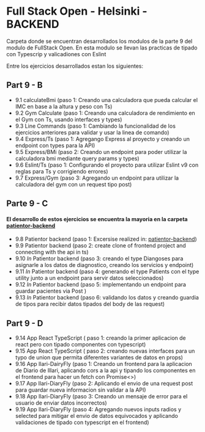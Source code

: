# Full Stack Open - Helsinki - BACKEND

Carpeta donde se encuentran desarrollados los modulos de la parte 9 del modulo de FullStack Open.
En esta modulo se llevan las practicas de tipado con Typescrip y valicadiones con Eslint

Entre los ejercicios desarrollados estan los siguientes:

## Part 9 - B
- 9.1 calculateBmi (paso 1: Creando una calculadora que pueda calcular el IMC en base a la altura y peso con Ts)
- 9.2 Gym Calculate (paso 1: Creando una calculadora de rendimiento en el Gym con Ts, usando interfaces y types)
- 9.3 Line Commands (paso 1: Cambiando la funcionalidad de los ejercicios anteriores para validar y usar la linea de comando)
- 9.4 Express/Ts  (paso 1: Agregango Express al proyecto y creando un endpoint con types para la API)
- 9.5 Express/BMi (paso 2: Creando un endpoint para poder utilizar la calculadora bmi mediante query params y types)
- 9.6 Eslint/Ts (paso 1: Configurando el proyecto para utilizar Eslint v9 con reglas para Ts y corrigiendo errores)
- 9.7 Express/Gym (paso 3: Agregando un endpoint para utilizar la calculadora del gym con un request tipo post)

## Parte 9 - C
#### El desarrollo de estos ejercicios se encuentra la mayoria en la carpeta [patientor-backend](https://github.com/OutziderDev/FullStack-Backend/tree/main/Patientor-Backend)
- 9.8  Patientor backend (paso 1: Excersise realized in: [patientor-backend](https://github.com/OutziderDev/FullStack-Backend/tree/main/Patientor-Backend))
- 9.9  Patientor backend (paso 2: create clone of frontend project and connecting with the api in ts)
- 9.10 *In* Patientor backend (paso 3: creando el type Diangoses para asignarle a los datos de diagnostico, creando los servicios y endpoint)
- 9.11 *In* Patientor backend (paso 4: generando el type Patients con el type utility junto a un endpoint para servir datos seleccionados)
- 9.12 *In* Patientor backend (paso 5: implementando un endpoint para guardar pacientes via Post )
- 9.13 *In* Patientor backend (paso 6: validando los datos y creando guardia de tipos para recibir datos tipados del body de las request)

## Part 9 - D
- 9.14 App React TypeScript ( paso 1: creando la primer aplicacion de react pero con tipado componentes con typescript)
- 9.15 App React TypeScript ( paso 2: creando nuevas interfaces para un typo de union que permita diferentes variantes de datos en props)
- 9.16 App Ilari-DairyFly (paso 1: Creando un frontend para la aplicacion de Diario de Illari, aplicando cors a la api y tipando los componentes en el frontend para hacer un fetch con Promise<>)
- 9.17 App Ilari-DiaryFly (paso 2: Aplicando el envio de una request post para guardar nueva informacion sin validar a la API)
- 9.18 App Ilari-DiaryFly (paso 3: Creando un mensaje de error para el usuario de enviar datos incorrectos)
- 9.19 App Ilari-DiaryFly (paso 4: Agregando nuevos inputs radios y selected para mitigar el envio de datos equivocados y aplicando validaciones de tipado con typescript en el frontend)